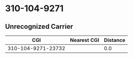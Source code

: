 # 310-104-9271
## Unrecognized Carrier


| CGI | Nearest CGI | Distance |
|-----|-------------|----------|
| 310-104-9271-23732 |  | 0.0 |

